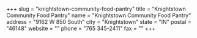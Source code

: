 +++
slug = "knightstown-community-food-pantry"
title = "Knightstown Community Food Pantry"
name = "Knightstown Community Food Pantry"
address = "9162 W 850 South"
city = "Knightstown"
state = "IN"
postal = "46148"
website = ""
phone = "765 345-2411"
fax = ""
+++
